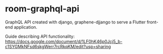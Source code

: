 # room-graphql-api

GraphQL API created with django, graphene-djjango  to serve a Flutter front-end application.

Guide describing API functionality: https://docs.google.com/document/d/1LF0hK46p0Jcj5_b-c1SYGMkNFsd6skgWerr7rcRkqKM/edit?usp=sharing
